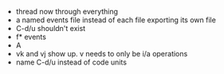 * thread now through everything
* a named events file instead of each file exporting its own file
* <number>C-d/u shouldn't exist
* f* events
* <number>A
* vk and vj show up.  v needs to only be i/a operations
* name C-d/u instead of code units

